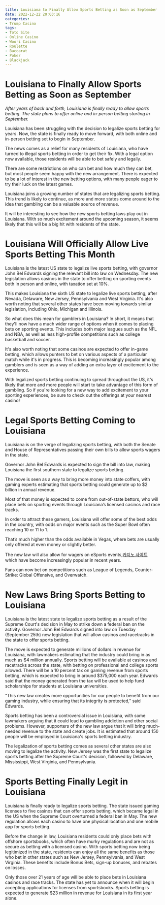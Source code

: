 ```yaml
---
title: Louisiana to Finally Allow Sports Betting as Soon as September
date: 2022-12-22 20:03:16
categories:
- Trump Casino
tags:
- Toto Site
- Online Casino
- Woori Casino
- Roulette
- Baccarat
- Poker
- Blackjack
---
```



#  Louisiana to Finally Allow Sports Betting as Soon as September

_After years of back and forth, Louisiana is finally ready to allow sports betting. The state plans to offer online and in-person betting starting in September._

Louisiana has been struggling with the decision to legalize sports betting for years. Now, the state is finally ready to move forward, with both online and in-person betting set to begin in September.

The news comes as a relief for many residents of Louisiana, who have turned to illegal sports betting in order to get their fix. With a legal option now available, those residents will be able to bet safely and legally.

There are some restrictions on who can bet and how much they can bet, but most people seem happy with the new arrangement. There is expected to be a lot of interest in the new betting options, with many people eager to try their luck on the latest games.

Louisiana joins a growing number of states that are legalizing sports betting. This trend is likely to continue, as more and more states come around to the idea that gambling can be a valuable source of revenue.

It will be interesting to see how the new sports betting laws play out in Louisiana. With so much excitement around the upcoming season, it seems likely that this will be a big hit with residents of the state.

#  Louisiana Will Officially Allow Live Sports Betting This Month

Louisiana is the latest US state to legalize live sports betting, with governor John Bel Edwards signing the relevant bill into law on Wednesday. The new legislation allows casinos in the state to offer betting on sporting events both in person and online, with taxation set at 10%.

This makes Louisiana the sixth US state to legalize live sports betting, after Nevada, Delaware, New Jersey, Pennsylvania and West Virginia. It's also worth noting that several other states have been moving towards similar legislation, including Ohio, Michigan and Illinois.

So what does this mean for gamblers in Louisiana? In short, it means that they'll now have a much wider range of options when it comes to placing bets on sporting events. This includes both major leagues such as the NFL and NBA, as well as less high-profile competitions such as college basketball and soccer.

It's also worth noting that some casinos are expected to offer in-game betting, which allows punters to bet on various aspects of a particular match while it's in progress. This is becoming increasingly popular among gamblers and is seen as a way of adding an extra layer of excitement to the experience.

With legalized sports betting continuing to spread throughout the US, it's likely that more and more people will start to take advantage of this form of gambling. So if you're looking for a new way to add excitement to your sporting experiences, be sure to check out the offerings at your nearest casino!

#  Legal Sports Betting Coming to Louisiana

Louisiana is on the verge of legalizing sports betting, with both the Senate and House of Representatives passing their own bills to allow sports wagers in the state.

Governor John Bel Edwards is expected to sign the bill into law, making Louisiana the first southern state to legalize sports betting.

The move is seen as a way to bring more money into state coffers, with gaming experts estimating that sports betting could generate up to $2 billion in annual revenue.

Most of that money is expected to come from out-of-state bettors, who will place bets on sporting events through Louisiana’s licensed casinos and race tracks.

In order to attract these gamers, Louisiana will offer some of the best odds in the country, with odds on major events such as the Super Bowl often reaching 10 or 11 to 1.

That’s much higher than the odds available in Vegas, where bets are usually only offered at even money or slightly better.

The new law will also allow for wagers on eSports events,[카지노 사이트](https://choegocasino.com/) which have become increasingly popular in recent years.

Fans can now bet on competitions such as League of Legends, Counter-Strike: Global Offensive, and Overwatch.

#  New Laws Bring Sports Betting to Louisiana

Louisiana is the latest state to legalize sports betting as a result of the Supreme Court's decision in May to strike down a federal ban on the activity. Governor John Bel Edwards signed into law on Tuesday (September 25th) new legislation that will allow casinos and racetracks in the state to offer sports betting.

The move is expected to generate millions of dollars in revenue for Louisiana, with lawmakers estimating that the industry could bring in as much as $4 million annually. Sports betting will be available at casinos and racetracks across the state, with betting on professional and college sports allowed. There will be a 10 percent tax on gaming revenue from sports betting, which is expected to bring in around $375,000 each year. Edwards said that the money generated from the tax will be used to help fund scholarships for students at Louisiana universities.

"This new law creates more opportunities for our people to benefit from our gaming industry, while ensuring that its integrity is protected," said Edwards.

Sports betting has been a controversial issue in Louisiana, with some lawmakers arguing that it could lead to gambling addiction and other social problems. However, supporters of the new law argue that it will bring much-needed revenue to the state and create jobs. It is estimated that around 150 people will be employed in Louisiana's sports betting industry.

The legalization of sports betting comes as several other states are also moving to legalize the activity. New Jersey was the first state to legalize sports betting after the Supreme Court's decision, followed by Delaware, Mississippi, West Virginia, and Pennsylvania.

#  Sports Betting Finally Legit in Louisiana

Louisiana is finally ready to legalize sports betting. The state issued gaming licenses to five casinos that can offer sports betting, which became legal in the US when the Supreme Court overturned a federal ban in May. The new regulation allows each casino to have one physical location and one mobile app for sports betting.

Before the change in law, Louisiana residents could only place bets with offshore sportsbooks, which often have murky regulations and are not as secure as betting with a licensed casino. With sports betting now being legitimized in the state, residents can enjoy all the same benefits as those who bet in other states such as New Jersey, Pennsylvania, and West Virginia. These benefits include Bonus Bets, sign-up bonuses, and rebates on losses.

Only those over 21 years of age will be able to place bets in Louisiana casinos and race tracks. The state has yet to announce when it will begin accepting applications for licenses from sportsbooks. Sports betting is expected to generate $23 million in revenue for Louisiana in its first year alone.